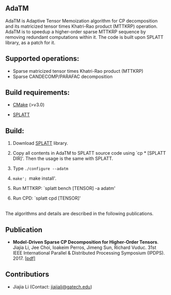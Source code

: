 AdaTM
------

AdaTM is Adaptive Tensor Memoization algorithm for CP decomposition and its matricized tensor times Khatri-Rao product (MTTKRP) operation. AdaTM is to speedup a higher-order sparse MTTKRP sequence by removing redundant computations within it.
The code is built upon SPLATT library, as a patch for it.


## Supported operations:

* Sparse matricized tensor times Khatri-Rao product (MTTKRP)
* Sparse CANDECOMP/PARAFAC decomposition

## Build requirements:

- [CMake](https://cmake.org) (>v3.0)

- [SPLATT](http://shaden.io/splatt.html)


## Build:

1. Download [SPLATT](http://shaden.io/splatt.html) library.

2. Copy all contents in AdaTM to SPLATT source code using `cp * [SPLATT DIR]'. Then the usage is the same with SPLATT.

3. Type `./configure --adatm`

4. `make'; `make install'.

5. Run MTTKRP: `splatt bench [TENSOR] -a adatm'

6. Run CPD: `splatt cpd [TENSOR]'


<br/>The algorithms and details are described in the following publications.
## Publication
* **Model-Driven Sparse CP Decomposition for Higher-Order Tensors**. Jiajia Li, Jee Choi, Ioakeim Perros, Jimeng Sun, Richard Vuduc. 31st IEEE International Parallel & Distributed Processing Symposium (IPDPS). 2017. [[pdf]](http://fruitfly1026.github.io/static/files/ipdps17-jli.pdf)


## Contributiors

* Jiajia Li (Contact: jiajiali@gatech.edu)
